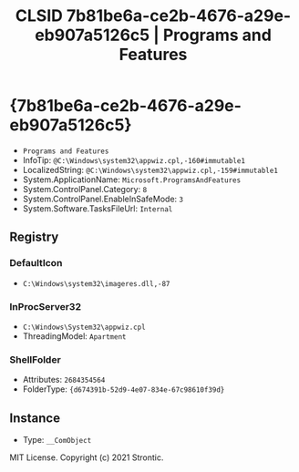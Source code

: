 ﻿---
title: "CLSID 7b81be6a-ce2b-4676-a29e-eb907a5126c5 | Programs and Features"
excerpt: What is COM-Object CLSID 7b81be6a-ce2b-4676-a29e-eb907a5126c5?
---

# {7b81be6a-ce2b-4676-a29e-eb907a5126c5}

* `Programs and Features`
* InfoTip: `@C:\Windows\system32\appwiz.cpl,-160#immutable1`
* LocalizedString: `@C:\Windows\system32\appwiz.cpl,-159#immutable1`
* System.ApplicationName: `Microsoft.ProgramsAndFeatures`
* System.ControlPanel.Category: `8`
* System.ControlPanel.EnableInSafeMode: `3`
* System.Software.TasksFileUrl: `Internal`

## Registry


### DefaultIcon

* `C:\Windows\system32\imageres.dll,-87`

### InProcServer32

* `C:\Windows\System32\appwiz.cpl`
* ThreadingModel: `Apartment`

### ShellFolder

* Attributes: `2684354564`
* FolderType: `{d674391b-52d9-4e07-834e-67c98610f39d}`

## Instance

* Type: `__ComObject`

MIT License. Copyright (c) 2021 Strontic.


